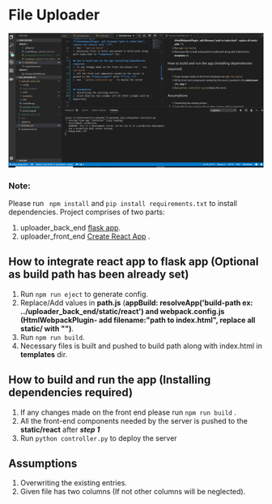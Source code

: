# File Uploader

![File Uploader Demo](uploader_demo.gif)

### Note:
Please run ``` npm install``` and ```pip install requirements.txt``` to install dependencies.
Project comprises of two parts: 
1. uploader_back_end  [flask app](https://github.com/pallets/flask).
2. uploader_front_end [Create React App](https://github.com/facebook/create-react-app) .


## How to integrate react app to flask app (Optional as build path has been already set)
1. Run ```npm run eject``` to generate config.
2. Replace/Add values in **path.js** (**appBuild: resolveApp('build-path ex: ../uploader_back_end/static/react') and webpack.config.js**
**(HtmlWebpackPlugin- add filename:"path to index.html", replace all static/ with "")**.
3. Run ```npm run build```.
4. Necessary files is built and pushed to build path along with index.html in **templates** dir.

## How to build and run the app (Installing dependencies required)
1. If any changes made on the front end please run ```npm run build``` .
2. All the front-end components needed by the server is pushed to the **static/react** after ***step 1***
3. Run ```python controller.py``` to deploy the server


## Assumptions
1. Overwriting the existing entries.
2. Given file has two columns (If not other columns will be neglected).


